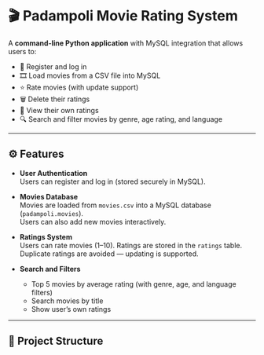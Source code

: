 # 🎬 Padampoli Movie Rating System

A **command-line Python application** with MySQL integration that allows users to:

- 🔑 Register and log in  
- 🎞️ Load movies from a CSV file into MySQL  
- ⭐ Rate movies (with update support)  
- 🗑️ Delete their ratings  
- 👀 View their own ratings  
- 🔍 Search and filter movies by genre, age rating, and language  

---

## ⚙️ Features

- **User Authentication**  
  Users can register and log in (stored securely in MySQL).

- **Movies Database**  
  Movies are loaded from `movies.csv` into a MySQL database (`padampoli.movies`).  
  Users can also add new movies interactively.

- **Ratings System**  
  Users can rate movies (1–10). Ratings are stored in the `ratings` table.  
  Duplicate ratings are avoided — updating is supported.

- **Search and Filters**  
  - Top 5 movies by average rating (with genre, age, and language filters)  
  - Search movies by title  
  - Show user’s own ratings  

---

## 📂 Project Structure


